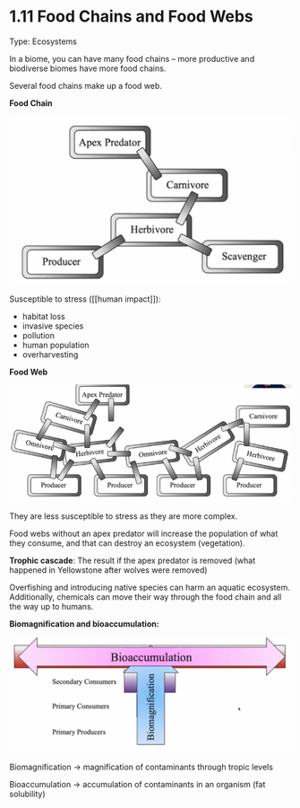 # 1.11 Food Chains and Food Webs

Type: Ecosystems

In a biome, you can have many food chains – more productive and biodiverse biomes have more food chains.

Several food chains make up a food web.

**Food Chain**

![assets/1%2011%20Food%20Chains%20and%20Food%20Webs%202f8373d2806e4d0f96a0b997f598095d/Screen\_Shot\_2021-05-15\_at\_4.53.31\_PM.png](../.gitbook/assets/Screen_Shot_2021-05-15_at_4.53.31_PM.png)

Susceptible to stress \(\[\[human impact\]\]\):

* habitat loss
* invasive species
* pollution
* human population
* overharvesting

**Food Web**

![assets/1%2011%20Food%20Chains%20and%20Food%20Webs%202f8373d2806e4d0f96a0b997f598095d/Screen\_Shot\_2021-05-15\_at\_4.54.27\_PM.png](../.gitbook/assets/Screen_Shot_2021-05-15_at_4.54.27_PM.png)

They are less susceptible to stress as they are more complex.

Food webs without an apex predator will increase the population of what they consume, and that can destroy an ecosystem \(vegetation\).

**Trophic cascade**: The result if the apex predator is removed \(what happened in Yellowstone after wolves were removed\)

Overfishing and introducing native species can harm an aquatic ecosystem. Additionally, chemicals can move their way through the food chain and all the way up to humans.

**Biomagnification and bioaccumulation:**

![assets/1%2011%20Food%20Chains%20and%20Food%20Webs%202f8373d2806e4d0f96a0b997f598095d/Screen\_Shot\_2021-05-15\_at\_5.03.16\_PM.png](../.gitbook/assets/Screen_Shot_2021-05-15_at_5.03.16_PM.png)

Biomagnification → magnification of contaminants through tropic levels

Bioaccumulation → accumulation of contaminants in an organism \(fat solubility\)

